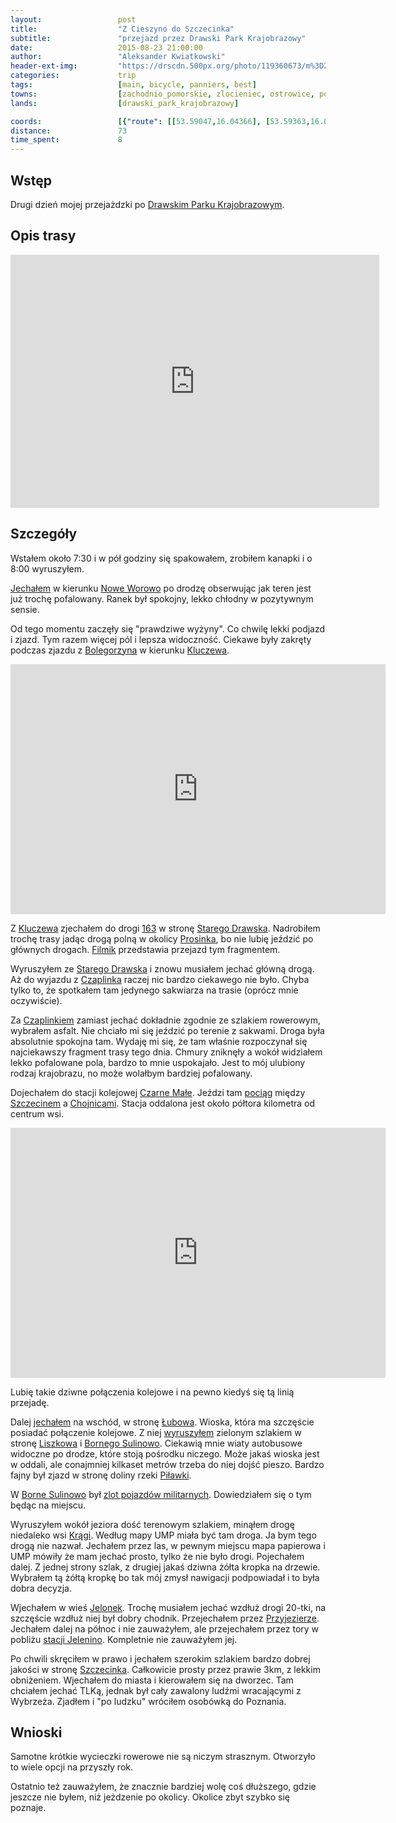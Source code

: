 ```yaml
---
layout:                 post
title:                  "Z Cieszyno do Szczecinka"
subtitle:               "przejazd przez Drawski Park Krajobrazowy"
date:                   2015-08-23 21:00:00
author:                 "Aleksander Kwiatkowski"
header-ext-img:         "https://drscdn.500px.org/photo/119360673/m%3D2048/3819bf91cd8dfc406ffe4d5628a0010b"
categories:             trip
tags:                   [main, bicycle, panniers, best]
towns:                  [zachodnio_pomorskie, zlocieniec, ostrowice, polczyn_zdroj, czaplinek, borne_sulinowo, szczecinek]
lands:                  [drawski_park_krajobrazowy]

coords:                 [{"route": [[53.59047,16.04366], [53.59363,16.05559], [53.62357,16.07988], [53.62790,16.07619], [53.63564,16.08169], [53.64637,16.08177], [53.64978,16.08520], [53.64851,16.09499], [53.65690,16.15112], [53.65629,16.15370], [53.65594,16.17215], [53.64988,16.18769], [53.64230,16.19078], [53.63701,16.20013], [53.62205,16.19567], [53.60743,16.20013], [53.60438,16.19567], [53.60015,16.19618], [53.59872,16.21644], [53.59618,16.21893], [53.56943,16.23197], [53.56667,16.23000], [53.56209,16.23386], [53.56285,16.24511], [53.56107,16.24682], [53.55969,16.25309], [53.56214,16.26279], [53.55765,16.31592], [53.55765,16.32004], [53.55683,16.32321], [53.56209,16.34527], [53.56295,16.35566], [53.57254,16.36347], [53.58619,16.38544], [53.58777,16.39660], [53.58426,16.44072], [53.58731,16.46089], [53.58533,16.50878], [53.58721,16.51290], [53.58675,16.53504], [53.58125,16.54672], [53.58731,16.56723], [53.58971,16.57624], [53.60015,16.60448], [53.61604,16.61984], [53.61690,16.61632], [53.63218,16.61220], [53.63655,16.61152], [53.63818,16.61564], [53.65019,16.62216], [53.65070,16.63306], [53.65441,16.63366], [53.66728,16.62156], [53.67480,16.66070], [53.68045,16.67417], [53.68548,16.67975], [53.68487,16.68868], [53.69483,16.69709], [53.69346,16.70413]], "type": "bicycle"}]
distance:               73
time_spent:             8
---
```


[wiki-rebusz]:          https://pl.wikipedia.org/wiki/R%C4%99busz
[wiki-nowe-worowo]:     https://pl.wikipedia.org/wiki/Nowe_Worowo
[wiki-bolegorzyn]:      https://pl.wikipedia.org/wiki/Bolegorzyn
[wiki-kluczewo]:        https://pl.wikipedia.org/wiki/Kluczewo_(wojew%C3%B3dztwo_zachodniopomorskie)
[wiki-163]:             https://pl.wikipedia.org/wiki/Droga_wojew%C3%B3dzka_nr_163
[wiki-stare-drawsko]:   https://pl.wikipedia.org/wiki/Stare_Drawsko
[wiki-prosinko]:        https://pl.wikipedia.org/wiki/Prosinko
[wiki-czaplinek]:       https://pl.wikipedia.org/wiki/Czaplinek
[wiki-czarne-male]:     https://pl.wikipedia.org/wiki/Czarne_Ma%C5%82e_(wojew%C3%B3dztwo_zachodniopomorskie)
[wiki-linia-210]:       https://pl.wikipedia.org/wiki/Linia_kolejowa_nr_210
[wiki-szczecin]:        https://pl.wikipedia.org/wiki/Szczecin
[wiki-chojnice]:        https://pl.wikipedia.org/wiki/Chojnice
[wiki-liszkowo]:        https://pl.wikipedia.org/wiki/Liszkowo_(powiat_szczecinecki)
[wiki-borne-sulinowo]:  https://pl.wikipedia.org/wiki/Borne_Sulinowo
[wiki-lubowo]:          https://pl.wikipedia.org/wiki/%C5%81ubowo_(wojew%C3%B3dztwo_zachodniopomorskie)
[wiki-pilawka]:         https://pl.wikipedia.org/wiki/Pi%C5%82awka
[wiki-kragi]:           https://pl.wikipedia.org/wiki/Kr%C4%85gi
[wiki-jelonek]:         https://pl.wikipedia.org/wiki/Jelonek_(wojew%C3%B3dztwo_zachodniopomorskie)
[wiki-przyjezierze]:    https://pl.wikipedia.org/wiki/Przyjezierze_(powiat_szczecinecki)
[wiki-jelenino]:        https://pl.wikipedia.org/wiki/Jelenino_(przystanek_kolejowy)
[wiki-szczecinek]:      https://pl.wikipedia.org/wiki/Szczecinek
[wiki-dpk]:             https://pl.wikipedia.org/wiki/Drawski_Park_Krajobrazowy

[borne-zlot]:           https://www.facebook.com/pages/Mi%C4%99dzynarodowy-Zlot-Pojazd%C3%B3w-Militarnych-Borne-Sulinowo/125686444244222

[vimeo1]:               https://vimeo.com/137297370
[vimeo2]:               https://vimeo.com/137749089
[vimeo3]:               https://vimeo.com/137764416
[vimeo4]:               https://vimeo.com/137774510
[vimeo5]:               https://vimeo.com/137779926
[vimeo6]:               https://vimeo.com/137783300
[vimeo7]:               https://vimeo.com/137978961

Wstęp
-----

Drugi dzień mojej przejażdzki po [Drawskim Parku Krajobrazowym][wiki-dpk].

Opis trasy
----------

<iframe height='405' width='590' frameborder='0' allowtransparency='true' scrolling='no' src='https://www.strava.com/activities/375949214/embed/5589bc0885eaf1d199fed79d9531aedcbfd77195'></iframe>

Szczegóły
---------

Wstałem około 7:30 i w pół godziny się spakowałem, zrobiłem kanapki i o 8:00 wyruszyłem.

[Jechałem][vimeo1] w kierunku [Nowe Worowo][wiki-nowe-worowo] po drodzę obserwując jak teren jest już trochę pofalowany.
Ranek był spokojny, lekko chłodny w pozytywnym sensie.

Od tego momentu zaczęły się "prawdziwe wyżyny". Co chwilę lekki podjazd i zjazd. Tym razem więcej pól i lepsza widoczność.
Ciekawe były zakręty podczas zjazdu z [Bolegorzyna][wiki-bolegorzyn] w kierunku [Kluczewa][wiki-kluczewo].

<div class="vimeo"><iframe src='http://player.vimeo.com/video/137749089' width="600" height="400" frameborder="0" webkitAllowFullScreen mozallowfullscreen allowFullScreen> </iframe></div>

Z [Kluczewa][wiki-kluczewo] zjechałem do drogi [163][wiki-163] w stronę [Starego Drawska][wiki-stare-drawsko]. Nadrobiłem trochę
trasy jadąc drogą polną w okolicy [Prosinka][wiki-prosinko], bo nie lubię jeździć po głównych drogach.
[Filmik][vimeo3] przedstawia przejazd tym fragmentem.

Wyruszyłem ze [Starego Drawska][wiki-stare-drawsko] i znowu musiałem jechać główną drogą.
Aż do wyjazdu z [Czaplinka][wiki-czaplinek]
raczej nic bardzo ciekawego nie było.
Chyba tylko to, że spotkałem tam jedynego sakwiarza na trasie (oprócz mnie oczywiście).

Za [Czaplinkiem][wiki-czaplinek] zamiast jechać dokładnie zgodnie ze szlakiem rowerowym, wybrałem asfalt.
Nie chciało mi się jeździć po terenie z sakwami.
Droga była absolutnie spokojna tam.
Wydaję mi się, że tam właśnie rozpoczynał się najciekawszy fragment trasy tego dnia.
Chmury zniknęły a wokół widziałem lekko pofalowane pola, bardzo to mnie uspokajało.
Jest to mój ulubiony rodzaj krajobrazu, no może wolałbym bardziej pofalowany.

Dojechałem do stacji kolejowej [Czarne Małe][wiki-czarne-male]. Jeździ tam [pociąg][wiki-linia-210] między
[Szczecinem][wiki-szczecin] a [Chojnicami][wiki-chojnice]. Stacja oddalona jest około półtora kilometra od centrum wsi.

<div class="vimeo"><iframe src='http://player.vimeo.com/video/137774510' width="600" height="400" frameborder="0" webkitAllowFullScreen mozallowfullscreen allowFullScreen> </iframe></div>

Lubię takie dziwne połączenia kolejowe i na pewno kiedyś się tą linią przejadę.

Dalej [jechałem][vimeo5] na wschód, w stronę [Łubowa][wiki-lubowo]. Wioska, która ma szczęście posiadać połączenie kolejowe.
Z niej [wyruszyłem][vimeo6] zielonym szlakiem w stronę [Liszkowa][wiki-liszkowo] i [Bornego Sulinowo][wiki-borne-sulinowo].
Ciekawią mnie wiaty autobusowe widoczne po drodze, które stoją pośrodku niczego. Może jakaś wioska jest w oddali, ale conajmniej
kilkaset metrów trzeba do niej dojść pieszo. Bardzo fajny był zjazd w stronę doliny rzeki [Piławki][wiki-pilawka].

W [Borne Sulinowo][wiki-borne-sulinowo] był [zlot pojazdów militarnych][borne-zlot]. Dowiedziałem się o tym będąc na miejscu.

Wyruszyłem wokół jeziora dość terenowym szlakiem, minąłem drogę niedaleko wsi [Krągi][wiki-kragi]. Według mapy UMP miała być
tam droga. Ja bym tego drogą nie nazwał. Jechałem przez las, w pewnym miejscu mapa papierowa i UMP mówiły że mam jechać
prosto, tylko że nie było drogi. Pojechałem dalej. Z jednej strony szlak, z drugiej jakaś dziwna
żółta kropka na drzewie. Wybrałem tą żółtą kropkę bo tak mój zmysł nawigacji podpowiadał i to była dobra decyzja.

Wjechałem w wieś [Jelonek][wiki-jelonek]. Trochę musiałem jechać wzdłuż drogi 20-tki, na szczęście wzdłuż niej
był dobry chodnik.
Przejechałem przez [Przyjezierze][wiki-przyjezierze]. Jechałem dalej na północ i nie zauważyłem, ale przejechałem przez tory
w pobliżu [stacji Jelenino][wiki-jelenino]. Kompletnie nie zauważyłem jej.

Po chwili skręciłem w prawo i jechałem szerokim szlakiem bardzo dobrej jakości w stronę [Szczecinka][wiki-szczecinek].
Całkowicie prosty przez prawie 3km, z lekkim obniżeniem. Wjechałem do miasta i kierowałem się na dworzec. Tam chciałem jechać
TLKą, jednak był cały zawalony ludźmi wracającymi z Wybrzeża. Zjadłem i "po ludzku" wróciłem osobówką do Poznania.

Wnioski
-------

Samotne krótkie wycieczki rowerowe nie są niczym strasznym. Otworzyło to wiele opcji na przyszły rok.

Ostatnio też zauważyłem, że znacznie bardziej wolę coś dłuższego, gdzie jeszcze nie byłem, niż jeżdzenie po okolicy.
Okolice zbyt szybko się poznaje.
